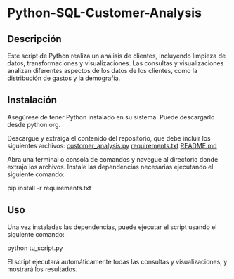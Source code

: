 # Python-SQL-Customer-Analysis
## Descripción

Este script de Python realiza un análisis de clientes, incluyendo limpieza de datos, transformaciones y visualizaciones. Las consultas y visualizaciones analizan diferentes aspectos de los datos de los clientes, como la distribución de gastos y la demografía.

## Instalación

Asegúrese de tener Python instalado en su sistema. Puede descargarlo desde python.org.

Descargue y extraiga el contenido del repositorio, que debe incluir los siguientes archivos:
[customer_analysis.py](customer_analysis.py)
[requirements.txt](requirements.txt)
[README.md](README.md)

Abra una terminal o consola de comandos y navegue al directorio donde extrajo los archivos.
Instale las dependencias necesarias ejecutando el siguiente comando:

pip install -r requirements.txt


## Uso

Una vez instaladas las dependencias, puede ejecutar el script usando el siguiente comando:

python tu_script.py

El script ejecutará automáticamente todas las consultas y visualizaciones, y mostrará los resultados.